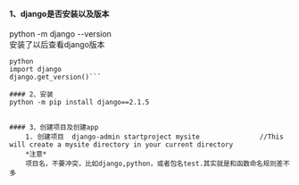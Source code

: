 #### 1、django是否安装以及版本
  python -m django --version  
安装了以后查看django版本
```  script
python
import django
django.get_version()```

#### 2、安装
python -m pip install django==2.1.5  


#### 3、创建项目及创建app
    1. 创建项目  django-admin startproject mysite               //This will create a mysite directory in your current directory
    *注意*
    项目名，不要冲突，比如django,python，或者包名test.其实就是和函数命名规则差不多
